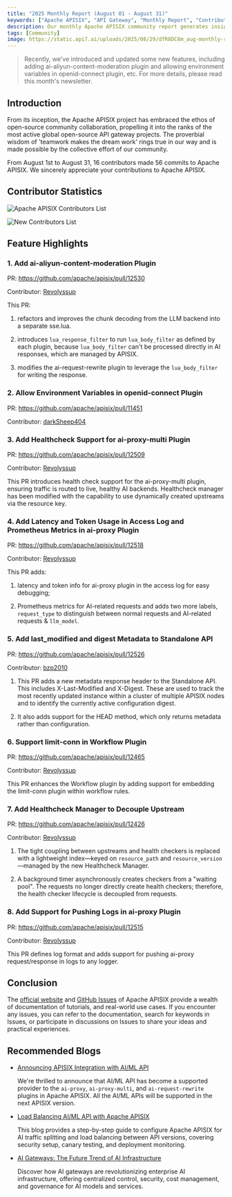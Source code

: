 ```yaml
---
title: "2025 Monthly Report (August 01 - August 31)"
keywords: ["Apache APISIX", "API Gateway", "Monthly Report", "Contributor"]
description: Our monthly Apache APISIX community report generates insights into the project's monthly developments. The reports provide a pathway into the Apache APISIX community, ensuring that you stay well-informed and actively involved.
tags: [Community]
image: https://static.api7.ai/uploads/2025/08/29/dfR8DC8m_aug-monthly-report-cover-en.webp
---
```


> Recently, we've introduced and updated some new features, including adding ai-aliyun-content-moderation plugin and allowing environment variables in openid-connect plugin, etc. For more details, please read this month's newsletter.

<!--truncate-->

## Introduction

From its inception, the Apache APISIX project has embraced the ethos of open-source community collaboration, propelling it into the ranks of the most active global open-source API gateway projects. The proverbial wisdom of 'teamwork makes the dream work' rings true in our way and is made possible by the collective effort of our community.

From August 1st to August 31, 16 contributors made 56 commits to Apache APISIX. We sincerely appreciate your contributions to Apache APISIX.

## Contributor Statistics

![Apache APISIX Contributors List](https://static.api7.ai/uploads/2025/08/29/SWsZprNc_aug-contributor-list.webp)

![New Contributors List](https://static.api7.ai/uploads/2025/08/29/7SSxLwiC_aug-new-contributors.webp)

## Feature Highlights

### 1. Add ai-aliyun-content-moderation Plugin

PR: https://github.com/apache/apisix/pull/12530

Contributor: [Revolyssup](https://github.com/Revolyssup)

This PR:

1. refactors and improves the chunk decoding from the LLM backend into a separate sse.lua.

2. introduces `lua_response_filter` to run `lua_body_filter` as defined by each plugin, because `lua_body_filter` can't be processed directly in AI responses, which are managed by APISIX.

3. modifies the ai-request-rewrite plugin to leverage the `lua_body_filter` for writing the response.

### 2. Allow Environment Variables in openid-connect Plugin

PR: https://github.com/apache/apisix/pull/11451

Contributor: [darkSheep404](https://github.com/darkSheep404)

### 3. Add Healthcheck Support for ai-proxy-multi Plugin

PR: https://github.com/apache/apisix/pull/12509

Contributor: [Revolyssup](https://github.com/Revolyssup)

This PR introduces health check support for the ai-proxy-multi plugin, ensuring traffic is routed to live, healthy AI backends. Healthcheck manager has been modified with the capability to use dynamically created upstreams via the resource key.

### 4. Add Latency and Token Usage in Access Log and Prometheus Metrics in ai-proxy Plugin

PR: https://github.com/apache/apisix/pull/12518

Contributor: [Revolyssup](https://github.com/Revolyssup)

This PR adds:

1. latency and token info for ai-proxy plugin in the access log for easy debugging;

2. Prometheus metrics for AI-related requests and adds two more labels, `request_type` to distinguish between normal requests and AI-related requests & `llm_model`.

### 5. Add last_modified and digest Metadata to Standalone API

PR: https://github.com/apache/apisix/pull/12526

Contributor: [bzp2010](https://github.com/bzp2010)

1. This PR adds a new metadata response header to the Standalone API. This includes X-Last-Modified and X-Digest. These are used to track the most recently updated instance within a cluster of multiple APISIX nodes and to identify the currently active configuration digest.

2. It also adds support for the HEAD method, which only returns metadata rather than configuration.

### 6. Support limit-conn in Workflow Plugin

PR: https://github.com/apache/apisix/pull/12465

Contributor: [Revolyssup](https://github.com/Revolyssup)

This PR enhances the Workflow plugin by adding support for embedding the limit-conn plugin within workflow rules.

### 7. Add Healthcheck Manager to Decouple Upstream

PR: https://github.com/apache/apisix/pull/12426

Contributor: [Revolyssup](https://github.com/Revolyssup)

1. The tight coupling between upstreams and health checkers is replaced with a lightweight index—keyed on `resource_path` and `resource_version`—managed by the new Healthcheck Manager.

2. A background timer asynchronously creates checkers from a "waiting pool". The requests no longer directly create health checkers; therefore, the health checker lifecycle is decoupled from requests.

### 8. Add Support for Pushing Logs in ai-proxy Plugin

PR: https://github.com/apache/apisix/pull/12515

Contributor: [Revolyssup](https://github.com/Revolyssup)

This PR defines log format and adds support for pushing ai-proxy request/response in logs to any logger.

## Conclusion

The [official website](https://apisix.apache.org/) and [GitHub Issues](https://github.com/apache/apisix/issues) of Apache APISIX provide a wealth of documentation of tutorials, and real-world use cases. If you encounter any issues, you can refer to the documentation, search for keywords in Issues, or participate in discussions on Issues to share your ideas and practical experiences.

## Recommended Blogs

- [Announcing APISIX Integration with AI/ML API](https://apisix.apache.org/blog/2025/07/29/announcing-integration-of-apisix-and-ai-ml-api/)

  We're thrilled to announce that AI/ML API has become a supported provider to the `ai-proxy`, `ai-proxy-multi`, and `ai-request-rewrite` plugins in Apache APISIX. All the AI/ML APIs will be supported in the next APISIX version.

- [Load Balancing AI/ML API with Apache APISIX](https://apisix.apache.org/blog/2025/07/31/load-balancing-between-ai-ml-api-with-apisix/)

  This blog provides a step-by-step guide to configure Apache APISIX for AI traffic splitting and load balancing between API versions, covering security setup, canary testing, and deployment monitoring.

- [AI Gateways: The Future Trend of AI Infrastructure](https://apisix.apache.org/blog/2025/06/18/ai-gateway-future-trend-of-ai-infrastructure/)

  Discover how AI gateways are revolutionizing enterprise AI infrastructure, offering centralized control, security, cost management, and governance for AI models and services.
